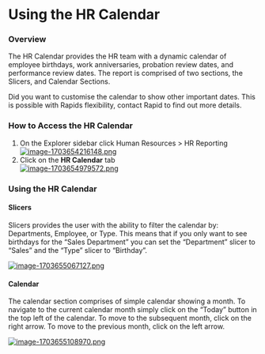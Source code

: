 # Using the HR Calendar

### Overview

The HR Calendar provides the HR team with a dynamic calendar of employee birthdays, work anniversaries, probation review dates, and performance review dates. The report is comprised of two sections, the Slicers, and Calendar Sections.

Did you want to customise the calendar to show other important dates. This is possible with Rapids flexibility, contact Rapid to find out more details.

### How to Access the HR Calendar

1. On the Explorer sidebar click Human Resources &gt; HR Reporting  
    [![image-1703654216148.png](https://docs.rapidplatform.com/uploads/images/gallery/2023-12/scaled-1680-/TXgAEOTVhgybmnvF-image-1703654216148.png)](https://docs.rapidplatform.com/uploads/images/gallery/2023-12/TXgAEOTVhgybmnvF-image-1703654216148.png)
2. Click on the **HR Calendar** tab  
    [![image-1703654979572.png](https://docs.rapidplatform.com/uploads/images/gallery/2023-12/scaled-1680-/BI9SW1PHf5k54Xyd-image-1703654979572.png)](https://docs.rapidplatform.com/uploads/images/gallery/2023-12/BI9SW1PHf5k54Xyd-image-1703654979572.png)

### Using the HR Calendar

#### Slicers

Slicers provides the user with the ability to filter the calendar by: Departments, Employee, or Type. This means that if you only want to see birthdays for the “Sales Department” you can set the “Department” slicer to “Sales” and the “Type” slicer to “Birthday”.

[![image-1703655067127.png](https://docs.rapidplatform.com/uploads/images/gallery/2023-12/scaled-1680-/Rt4IAGaiOIbLin67-image-1703655067127.png)](https://docs.rapidplatform.com/uploads/images/gallery/2023-12/Rt4IAGaiOIbLin67-image-1703655067127.png)

#### Calendar

The calendar section comprises of simple calendar showing a month. To navigate to the current calendar month simply click on the “Today” button in the top left of the calendar. To move to the subsequent month, click on the right arrow. To move to the previous month, click on the left arrow.

[![image-1703655108970.png](https://docs.rapidplatform.com/uploads/images/gallery/2023-12/scaled-1680-/Dj2cCtAW5rEACF4n-image-1703655108970.png)](https://docs.rapidplatform.com/uploads/images/gallery/2023-12/Dj2cCtAW5rEACF4n-image-1703655108970.png)